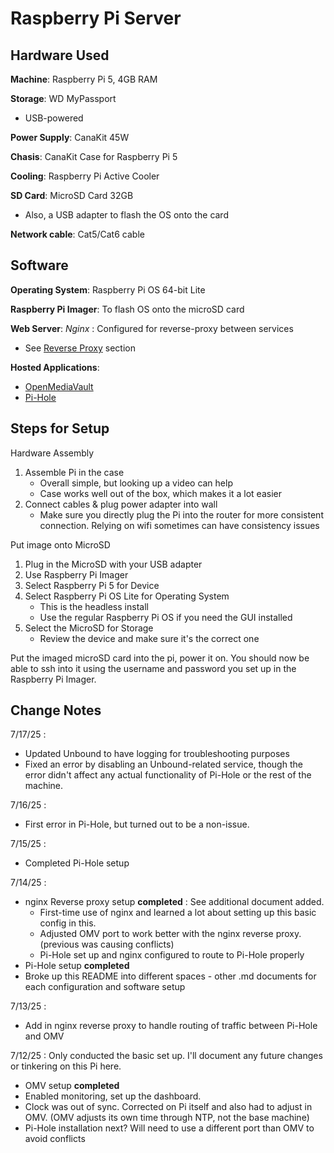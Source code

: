# Raspberry Pi Server





## Hardware Used
**Machine**: Raspberry Pi 5, 4GB RAM

**Storage**: WD MyPassport
- USB-powered

**Power Supply**: CanaKit 45W

**Chasis**: CanaKit Case for Raspberry Pi 5

**Cooling**: Raspberry Pi Active Cooler

**SD Card**: MicroSD Card 32GB
- Also, a USB adapter to flash the OS onto the card

**Network cable**: Cat5/Cat6 cable

## Software
**Operating System**: Raspberry Pi OS 64-bit Lite

**Raspberry Pi Imager**: To flash OS onto the microSD card

**Web Server**: _Nginx_ : Configured for reverse-proxy between services
- See [Reverse Proxy](/reverse-proxy-setup.md) section

**Hosted Applications**: 
- [OpenMediaVault](/OpenMediaVault.md)
- [Pi-Hole](/Pi-Hole.md) 

## Steps for Setup
Hardware Assembly
1. Assemble Pi in the case
    - Overall simple, but looking up a video can help
    - Case works well out of the box, which makes it a lot easier
2. Connect cables & plug power adapter into wall
    - Make sure you directly plug the Pi into the router for more consistent connection. Relying on wifi sometimes can have consistency issues

Put image onto MicroSD
1. Plug in the MicroSD with your USB adapter
2. Use Raspberry Pi Imager
3. Select Raspberry Pi 5 for Device
4. Select Raspberry Pi OS Lite for Operating System
	- This is the headless install
	- Use the regular Raspberry Pi OS if you need the GUI installed
5. Select the MicroSD for Storage 
	- Review the device and make sure it's the correct one

Put the imaged microSD card into the pi, power it on. You should now be able to ssh into it using the username and password you set up in the Raspberry Pi Imager.



## Change Notes
7/17/25 :
- Updated Unbound to have logging for troubleshooting purposes
- Fixed an error by disabling an Unbound-related service, though the error didn't affect any actual functionality of Pi-Hole or the rest of the machine.

7/16/25 :
- First error in Pi-Hole, but turned out to be a non-issue.

7/15/25 :
- Completed Pi-Hole setup

7/14/25 :
- nginx Reverse proxy setup **completed** : See additional document added.
	* First-time use of nginx and learned a lot about setting up this basic config in this.
	- Adjusted OMV port to work better with the nginx reverse proxy. (previous was causing conflicts)
	- Pi-Hole set up and nginx configured to route to Pi-Hole properly
- Pi-Hole setup **completed**
- Broke up this README into different spaces - other .md documents for each configuration and software setup

7/13/25 : 
- Add in nginx reverse proxy to handle routing of traffic between Pi-Hole and OMV

7/12/25 : Only conducted the basic set up. I'll document any future changes or tinkering on this Pi here. 
- OMV setup **completed**
- Enabled monitoring, set up the dashboard.
- Clock was out of sync. Corrected on Pi itself and also had to adjust in OMV. (OMV adjusts its own time through NTP, not the base machine)
- Pi-Hole installation next? Will need to use a different port than OMV to avoid conflicts




